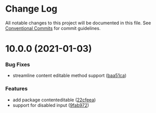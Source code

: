 # Change Log

All notable changes to this project will be documented in this file.
See [Conventional Commits](https://conventionalcommits.org) for commit guidelines.

# 10.0.0 (2021-01-03)


### Bug Fixes

* streamline content editable method support ([baa51ca](https://gitlab.com/rxap/packages/commit/baa51ca42825fe68cbf111247bb7d7e2251dfe6d))


### Features

* add package contenteditable ([22cfeea](https://gitlab.com/rxap/packages/commit/22cfeea0894ca18b19235c63ba54fbfbb1ecc7a7))
* support for disabled input ([9fab972](https://gitlab.com/rxap/packages/commit/9fab972b80297e750a72677bc20c4bf363cda8d9))
